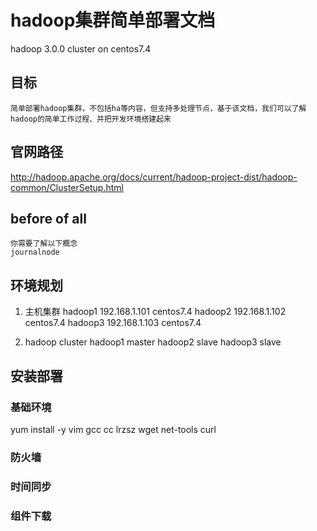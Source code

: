 # hadoop集群简单部署文档

hadoop 3.0.0 cluster on centos7.4

## 目标
    简单部署hadoop集群，不包括ha等内容，但支持多处理节点，基于该文档，我们可以了解hadoop的简单工作过程、并把开发环境搭建起来
## 官网路径
http://hadoop.apache.org/docs/current/hadoop-project-dist/hadoop-common/ClusterSetup.html

## before of all
    你需要了解以下概念
    journalnode


## 环境规划
1. 主机集群
hadoop1 192.168.1.101   centos7.4
hadoop2 192.168.1.102   centos7.4
hadoop3 192.168.1.103   centos7.4

2. hadoop cluster
hadoop1 master 
hadoop2 slave
hadoop3 slave

## 安装部署
### 基础环境
yum install -y vim gcc cc lrzsz wget net-tools curl

### 防火墙

### 时间同步

### 组件下载

